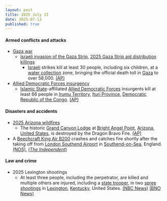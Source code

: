 ```yaml
---
layout: post
title: 2025 July 13
date: 2025-07-13
published: true
---
```



#### Armed conflicts and attacks

* [Gaza war](https://en.wikipedia.org/wiki/Gaza_war "Gaza war")
  * [Israeli invasion of the Gaza Strip](https://en.wikipedia.org/wiki/Israeli_invasion_of_the_Gaza_Strip "Israeli invasion of the Gaza Strip"), [2025 Gaza Strip aid distribution killings](https://en.wikipedia.org/wiki/2025_Gaza_Strip_aid_distribution_killings "2025 Gaza Strip aid distribution killings")
    * [Israeli](https://en.wikipedia.org/wiki/Israel "Israel") strikes kill at least 30 people, including six children, at a [water collection](https://en.wikipedia.org/wiki/Humanitarian_aid_to_Gaza "Humanitarian aid to Gaza") zone, bringing the official death toll in [Gaza](https://en.wikipedia.org/wiki/Gaza_Strip "Gaza Strip") to over 58,000. [(AP)](https://apnews.com/article/israel-gaza-hamas-war-news-07-13-2025-5e76320974342d97f068d0673d2c8847)
* [Allied Democratic Forces insurgency](https://en.wikipedia.org/wiki/Allied_Democratic_Forces_insurgency "Allied Democratic Forces insurgency")
  * [Islamic State](https://en.wikipedia.org/wiki/Islamic_State "Islamic State")-affiliated [Allied Democratic Forces](https://en.wikipedia.org/wiki/Allied_Democratic_Forces "Allied Democratic Forces") insurgents kill at least 66 people in [Irumu Territory](https://en.wikipedia.org/wiki/Irumu_Territory "Irumu Territory"), [Ituri Province](https://en.wikipedia.org/wiki/Ituri_Province "Ituri Province"), [Democratic Republic of the Congo](https://en.wikipedia.org/wiki/Democratic_Republic_of_the_Congo "Democratic Republic of the Congo"). [(AP)](https://apnews.com/article/allied-democratic-forces-congo-attack-irumu-ituri-657034df1abab3f76c1951ad575cf654)

#### Disasters and accidents

* [2025 Arizona wildfires](https://en.wikipedia.org/wiki/2025_Arizona_wildfires "2025 Arizona wildfires")
  * The historic [Grand Canyon Lodge](https://en.wikipedia.org/wiki/Grand_Canyon_Lodge "Grand Canyon Lodge") at [Bright Angel Point](https://en.wikipedia.org/wiki/Bright_Angel_Point "Bright Angel Point"), [Arizona](https://en.wikipedia.org/wiki/Arizona "Arizona"), [United States](https://en.wikipedia.org/wiki/United_States "United States"), is destroyed by the Dragon Bravo Fire. [(AP)](https://apnews.com/article/grand-canyon-wildfire-lodge-north-rim-f3510c22a6fddc9ff1322dbd450aedb8)
* A [Beechcraft King Air B200](https://en.wikipedia.org/wiki/Beechcraft_King_Air_B200 "Beechcraft King Air B200") crashes and catches fire shortly after the taking off from [London Southend Airport](https://en.wikipedia.org/wiki/London_Southend_Airport "London Southend Airport") in [Southend-on-Sea](https://en.wikipedia.org/wiki/Southend-on-Sea "Southend-on-Sea"), England. [(NOS)](https://nos.nl/artikel/2574934-klein-vliegtuig-van-nederlands-bedrijf-neergestort-bij-londen-southend-airport), [(*The Independent*)](https://www.independent.co.uk/news/uk/home-news/southend-airport-plane-crash-victims-latest-updates-b2788176.html)

#### Law and crime

* 2025 Lexington shootings
  * At least three people, including the perpetrator, are killed and multiple others are injured, including a [state trooper](https://en.wikipedia.org/wiki/Kentucky_State_Police "Kentucky State Police"), in two [spree shootings](https://en.wikipedia.org/wiki/Spree_killer "Spree killer") in [Lexington](https://en.wikipedia.org/wiki/Lexington%2C_Kentucky "Lexington, Kentucky"), [Kentucky](https://en.wikipedia.org/wiki/Kentucky "Kentucky"), United States. [(NBC News)](https://www.nbcnews.com/news/us-news/kentucky-shootings-rcna218553) [(BNO News)](https://x.com/BNONews/status/1944495069513339251)
